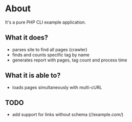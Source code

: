 # About
It's a pure PHP CLI example application. 

## What it does?
* parses site to find all pages (crawler)
* finds and counts specific tag by name
* generates report with pages, tag count and process time

## What it is able to?
* loads pages simultaneously with multi-cURL

## TODO
* add support for links without schema (//example.com/)